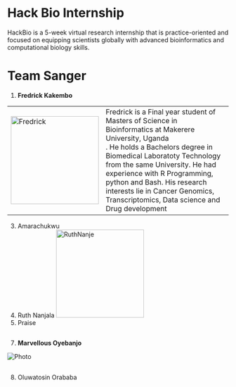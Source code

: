 # **Hack Bio Internship**
HackBio is a 5-week virtual research internship that is practice-oriented and focused on equipping scientists globally with advanced bioinformatics and computational biology skills.
# **Team Sanger**
1. **Fredrick Kakembo**  
<table>
  <tr>
    <td><img src="https://avatars.githubusercontent.com/u/42891354?v=4" alt="Fredrick" width="200" height="200" /></td>
    <td>Fredrick is a Final year student of Masters of Science in Bioinformatics at Makerere University, Uganda <br \>. He holds a Bachelors degree in Biomedical Laboratoty Technology from the same University. He had experience with R Programming, python and Bash. His research interests lie in Cancer Genomics, Transcriptomics, Data science and Drug development</td>
  </tr>
</table>


3. Amarachukwu
4. Ruth Nanjala <img src="https://avatars.githubusercontent.com/u/55382239?s=48&v=4" alt="RuthNanje" width="200" height="200" />
5. Praise
##
7. **Marvellous Oyebanjo**

![Photo](https://user-images.githubusercontent.com/88282876/127785448-3c775844-f15a-4210-ab74-a383917d3b0d.jpg)
##


8. Oluwatosin Orababa 
